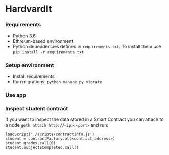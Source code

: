 # HardvardIt

### Requirements
* Python 3.6
* Ethreum-based environment
* Python dependencies defined in `requirements.txt`. To install them use `pip install -r requirements.txt`

### Setup environment
* Install requirements
* Run migrations: `python manage.py migrate`

### Use app

### Inspect student contract
If you want to inspect the data stored in a Smart Contract you can attach to a node 
`geth attach http://<ip>:<port>` and run:
```
loadScript('./scripts/contractInfo.js')
student = contractFactory.at(<contract_address>)
student.grades.call(0)
student.subjectsCompleted.call()
```